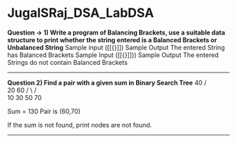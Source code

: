 # JugalSRaj_DSA_LabDSA

**Question → 1)  Write a program of Balancing Brackets, use a suitable data structure to print whether the string entered is a Balanced Brackets or Unbalanced String**
Sample input
([[{}]])
Sample Output
The entered String has Balanced Brackets
Sample Input
([[{}]]))
Sample Output
The entered Strings do not contain Balanced Brackets

-----------------------------------------------------------------------------------------------------------------------------------------------------------------------
**Question 2) Find a pair with a given sum in Binary Search Tree**
          40
      /        \
    20         60
 /      \    /     \
10      30  50      70

Sum = 130
Pair is (60,70)

If the sum is not found, print nodes are not found.

-----------------------------------------------------------------------------------------------------------------------------------------------------------------------
